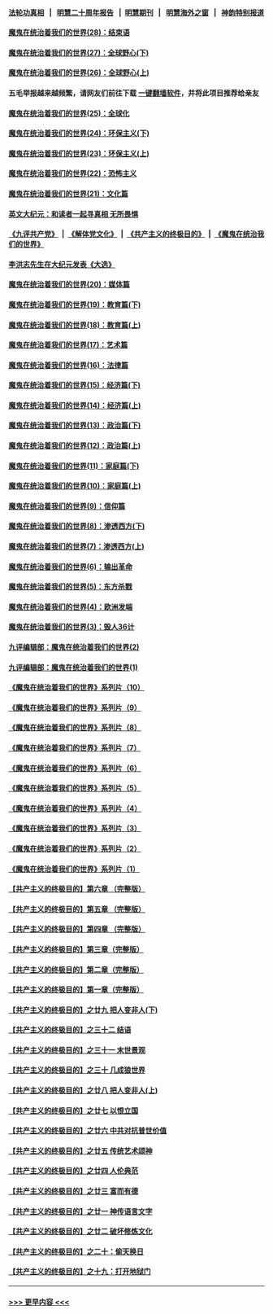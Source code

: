 #### [法轮功真相](https://github.com/gfw-breaker/truth/blob/master/README.md?t=0) &nbsp;&nbsp;|&nbsp;&nbsp; [明慧二十周年报告](https://github.com/gfw-breaker/mh-reports/blob/master/README.md?t=0) &nbsp;&nbsp;|&nbsp;&nbsp;[明慧期刊](https://github.com/gfw-breaker/mh-qikan) &nbsp;&nbsp;|&nbsp;&nbsp; [明慧海外之窗](https://github.com/gfw-breaker/mh-news/blob/master/README.md?t=0) &nbsp;&nbsp;|&nbsp;&nbsp; [神韵特别报道](https://github.com/gfw-breaker/mh-news/blob/master/shenyun.md?t=0)
#### [魔鬼在统治着我们的世界(28)：结束语](../pages/nsc422/n10936246.md?t=06281601) 
#### [魔鬼在统治着我们的世界(27)：全球野心(下)](../pages/nsc422/n10928319.md?t=06281601) 
#### [魔鬼在统治着我们的世界(26)：全球野心(上)](../pages/nsc422/n10900318.md?t=06281601) 
#### 五毛举报越来越频繁，请网友们前往下载 [一键翻墙软件](https://github.com/gfw-breaker/ssr-accounts)，并将此项目推荐给亲友
#### [魔鬼在统治着我们的世界(25)：全球化](../pages/nsc422/n10788205.md?t=06281601) 
#### [魔鬼在统治着我们的世界(24)：环保主义(下)](../pages/nsc422/n10695307.md?t=06281601) 
#### [魔鬼在统治着我们的世界(23)：环保主义(上)](../pages/nsc422/n10688613.md?t=06281601) 
#### [魔鬼在统治着我们的世界(22)：恐怖主义](../pages/nsc422/n10614727.md?t=06281601) 
#### [魔鬼在统治着我们的世界(21)：文化篇](../pages/nsc422/n10597706.md?t=06281601) 
#### [英文大纪元：和读者一起寻真相 无所畏惧](../pages/nsc422/n12542027.md?t=06281601) 
#### [《九评共产党》](https://github.com/begood0513/9ping.md/blob/master/README.md) &nbsp;|&nbsp; [《解体党文化》](../../../../jtdwh.md/blob/master/README.md)  &nbsp;|&nbsp; [《共产主义的终极目的》](../../../../gczydzjmd.md/blob/master/README.md) &nbsp;|&nbsp; [《魔鬼在统治我们的世界》](../../../../mgztzwmdsj.md/blob/master/README.md) 
#### [李洪志先生在大纪元发表《大选》](../pages/nsc422/n12534746.md?t=06281601) 
#### [魔鬼在统治着我们的世界(20)：媒体篇](../pages/nsc422/n10586579.md?t=06281601) 
#### [魔鬼在统治着我们的世界(19)：教育篇(下)](../pages/nsc422/n10564808.md?t=06281601) 
#### [魔鬼在统治着我们的世界(18)：教育篇(上)](../pages/nsc422/n10526970.md?t=06281601) 
#### [魔鬼在统治着我们的世界(17)：艺术篇](../pages/nsc422/n10499093.md?t=06281601) 
#### [魔鬼在统治着我们的世界(16)：法律篇](../pages/nsc422/n10485969.md?t=06281601) 
#### [魔鬼在统治着我们的世界(15)：经济篇(下)](../pages/nsc422/n10469975.md?t=06281601) 
#### [魔鬼在统治着我们的世界(14)：经济篇(上)](../pages/nsc422/n10457370.md?t=06281601) 
#### [魔鬼在统治着我们的世界(13)：政治篇(下)](../pages/nsc422/n10448270.md?t=06281601) 
#### [魔鬼在统治着我们的世界(12)：政治篇(上)](../pages/nsc422/n10444576.md?t=06281601) 
#### [魔鬼在统治着我们的世界(11)：家庭篇(下)](../pages/nsc422/n10440961.md?t=06281601) 
#### [魔鬼在统治着我们的世界(10)：家庭篇(上)](../pages/nsc422/n10435448.md?t=06281601) 
#### [魔鬼在统治着我们的世界(9)：信仰篇](../pages/nsc422/n10432159.md?t=06281601) 
#### [魔鬼在统治着我们的世界(8)：渗透西方(下)](../pages/nsc422/n10429603.md?t=06281601) 
#### [魔鬼在统治着我们的世界(7)：渗透西方(上)](../pages/nsc422/n10426013.md?t=06281601) 
#### [魔鬼在统治着我们的世界(6)：输出革命](../pages/nsc422/n10421536.md?t=06281601) 
#### [魔鬼在统治着我们的世界(5)：东方杀戮](../pages/nsc422/n10417707.md?t=06281601) 
#### [魔鬼在统治着我们的世界(4)：欧洲发端](../pages/nsc422/n10414890.md?t=06281601) 
#### [魔鬼在统治着我们的世界(3)：毁人36计](../pages/nsc422/n10411583.md?t=06281601) 
#### [九评编辑部：魔鬼在统治着我们的世界(2)](../pages/nsc422/n10410036.md?t=06281601) 
#### [九评编辑部：魔鬼在统治着我们的世界(1)](../pages/nsc422/n10406825.md?t=06281601) 
#### [《魔鬼在统治着我们的世界》系列片（10）](../pages/nsc422/n12292670.md?t=06281601) 
#### [《魔鬼在统治着我们的世界》系列片（9）](../pages/nsc422/n12290859.md?t=06281601) 
#### [《魔鬼在统治着我们的世界》系列片（8）](../pages/nsc422/n12287445.md?t=06281601) 
#### [《魔鬼在统治着我们的世界》系列片（7）](../pages/nsc422/n12283425.md?t=06281601) 
#### [《魔鬼在统治着我们的世界》系列片（6）](../pages/nsc422/n12282314.md?t=06281601) 
#### [《魔鬼在统治着我们的世界》系列片（5）](../pages/nsc422/n12281419.md?t=06281601) 
#### [《魔鬼在统治着我们的世界》系列片（4）](../pages/nsc422/n12274024.md?t=06281601) 
#### [《魔鬼在统治着我们的世界》系列片（3）](../pages/nsc422/n12271322.md?t=06281601) 
#### [《魔鬼在统治着我们的世界》系列片（2）](../pages/nsc422/n12269049.md?t=06281601) 
#### [《魔鬼在统治着我们的世界》系列片（1）](../pages/nsc422/n12267575.md?t=06281601) 
#### [【共产主义的终极目的】第六章 （完整版）](../pages/nsc422/n11428913.md?t=06281601) 
#### [【共产主义的终极目的】第五章 （完整版）](../pages/nsc422/n11428912.md?t=06281601) 
#### [【共产主义的终极目的】第四章 （完整版）](../pages/nsc422/n11428907.md?t=06281601) 
#### [【共产主义的终极目的】第三章（完整版）](../pages/nsc422/n11428848.md?t=06281601) 
#### [【共产主义的终极目的】第二章（完整版）](../pages/nsc422/n11428831.md?t=06281601) 
#### [【共产主义的终极目的】第一章（完整版）](../pages/nsc422/n11417651.md?t=06281601) 
#### [【共产主义的终极目的】之廿九 把人变非人(下)](../pages/nsc422/n11344140.md?t=06281601) 
#### [【共产主义的终极目的】之三十二 结语](../pages/nsc422/n11360535.md?t=06281601) 
#### [【共产主义的终极目的】之三十一 末世景观](../pages/nsc422/n11351129.md?t=06281601) 
#### [【共产主义的终极目的】之三十 几成狼世界](../pages/nsc422/n11348280.md?t=06281601) 
#### [【共产主义的终极目的】之廿八 把人变非人(上)](../pages/nsc422/n11340492.md?t=06281601) 
#### [【共产主义的终极目的】之廿七 以恨立国](../pages/nsc422/n11336944.md?t=06281601) 
#### [【共产主义的终极目的】之廿六 中共对抗普世价值](../pages/nsc422/n11324785.md?t=06281601) 
#### [【共产主义的终极目的】之廿五 传统艺术颂神](../pages/nsc422/n11296396.md?t=06281601) 
#### [【共产主义的终极目的】之廿四 人伦典范](../pages/nsc422/n11296397.md?t=06281601) 
#### [【共产主义的终极目的】之廿三 富而有德](../pages/nsc422/n11283598.md?t=06281601) 
#### [【共产主义的终极目的】之廿一 神传语言文字](../pages/nsc422/n11263265.md?t=06281601) 
#### [【共产主义的终极目的】之廿二 破坏修炼文化](../pages/nsc422/n11245728.md?t=06281601) 
#### [【共产主义的终极目的】之二十：偷天换日](../pages/nsc422/n11238846.md?t=06281601) 
#### [【共产主义的终极目的】之十九：打开地狱门](../pages/nsc422/n11206376.md?t=06281601) 

----
#### [ >>> 更早内容 <<< ](../indexes/nsc422-earlier.md)
